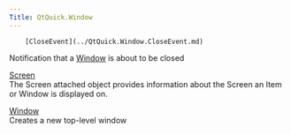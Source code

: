 ```yaml
---
Title: QtQuick.Window
---
```

        [CloseEvent](../QtQuick.Window.CloseEvent.md)  
Notification that a [Window](../QtQuick.Window.Window.md) is about to be closed

[Screen](../QtQuick.Window.Screen.md)  
The Screen attached object provides information about the Screen an Item or Window is displayed on.

[Window](../QtQuick.Window.Window.md)  
Creates a new top-level window

